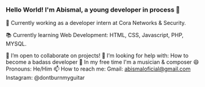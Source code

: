 ### Hello World! I'm Abismal, a young developer in process 🚀

💼 Currently working as a developer intern at Cora Networks & Security.

📚 Currently learning Web Development: HTML, CSS, Javascript, PHP, MYSQL.

👯 I’m open to collaborate on projects!
🤔 I’m looking for help with: How to become a badass developer 
🎵 In my free time I'm a musician & composer 
😄 Pronouns: He/Him
📫 How to reach me:
      Gmail: abismaloficial@gmail.com
      Instagram: @dontburnmyguitar
      



<!--
**abissmal/abissmal** is a ✨ _special_ ✨ repository because its `README.md` (this file) appears on your GitHub profile.

Here are some ideas to get you started:

- 🔭 I’m currently working on ...
- 🌱 I’m currently learning ...
- 👯 I’m looking to collaborate on ...
- 🤔 I’m looking for help with ...
- 💬 Ask me about ...
- 📫 How to reach me: ...
- 😄 Pronouns: ...
- ⚡ Fun fact: ...
-->
